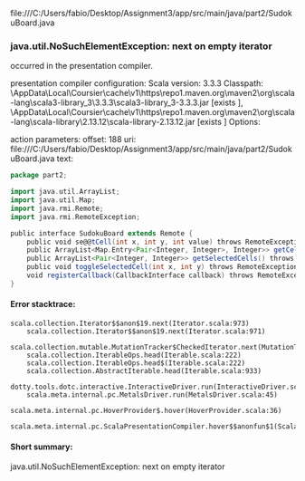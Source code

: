 file:///C:/Users/fabio/Desktop/Assignment3/app/src/main/java/part2/SudokuBoard.java
### java.util.NoSuchElementException: next on empty iterator

occurred in the presentation compiler.

presentation compiler configuration:
Scala version: 3.3.3
Classpath:
<HOME>\AppData\Local\Coursier\cache\v1\https\repo1.maven.org\maven2\org\scala-lang\scala3-library_3\3.3.3\scala3-library_3-3.3.3.jar [exists ], <HOME>\AppData\Local\Coursier\cache\v1\https\repo1.maven.org\maven2\org\scala-lang\scala-library\2.13.12\scala-library-2.13.12.jar [exists ]
Options:



action parameters:
offset: 188
uri: file:///C:/Users/fabio/Desktop/Assignment3/app/src/main/java/part2/SudokuBoard.java
text:
```scala
package part2;

import java.util.ArrayList;
import java.util.Map;
import java.rmi.Remote;
import java.rmi.RemoteException;

public interface SudokuBoard extends Remote {
    public void se@@tCell(int x, int y, int value) throws RemoteException;
    public ArrayList<Map.Entry<Pair<Integer, Integer>, Integer>> getCells() throws RemoteException;
    public ArrayList<Pair<Integer, Integer>> getSelectedCells() throws RemoteException;
    public void toggleSelectedCell(int x, int y) throws RemoteException;
    void registerCallback(CallbackInterface callback) throws RemoteException;
}

```



#### Error stacktrace:

```
scala.collection.Iterator$$anon$19.next(Iterator.scala:973)
	scala.collection.Iterator$$anon$19.next(Iterator.scala:971)
	scala.collection.mutable.MutationTracker$CheckedIterator.next(MutationTracker.scala:76)
	scala.collection.IterableOps.head(Iterable.scala:222)
	scala.collection.IterableOps.head$(Iterable.scala:222)
	scala.collection.AbstractIterable.head(Iterable.scala:933)
	dotty.tools.dotc.interactive.InteractiveDriver.run(InteractiveDriver.scala:168)
	scala.meta.internal.pc.MetalsDriver.run(MetalsDriver.scala:45)
	scala.meta.internal.pc.HoverProvider$.hover(HoverProvider.scala:36)
	scala.meta.internal.pc.ScalaPresentationCompiler.hover$$anonfun$1(ScalaPresentationCompiler.scala:366)
```
#### Short summary: 

java.util.NoSuchElementException: next on empty iterator